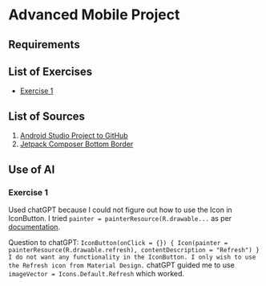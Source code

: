 # Advanced Mobile Project

## Requirements

## List of Exercises

- [Exercise 1](https://github.com/enymariam/mobile-project/blob/b3a19e49e07c2898222c308291b2d6689799f9e7/app/src/main/java/com/example/advancedmobileapp/basic_layout/LayoutExercise.kt) 

## List of Sources

1. [Android Studio Project to GitHub](https://www.youtube.com/watch?v=d0uith-LE3o&ab_channel=PracticalCoding)
2. [Jetpack Composer Bottom Border](https://medium.com/@banmarkovic/jetpack-compose-bottom-border-8f1662c2aa84)

## Use of AI

### Exercise 1

Used chatGPT because I could not figure out how to use the Icon in IconButton.
I tried `painter = painterResource(R.drawable...` as per [documentation](https://developer.android.com/develop/ui/compose/components/icon-button).

Question to chatGPT: 
``
IconButton(onClick = {}) {
    Icon(painter = painterResource(R.drawable.refresh),
                   contentDescription = "Refresh")
}
I do not want any functionality in the IconButton. I only wish to use the Refresh icon from Material Design.
``
chatGPT guided me to use `imageVector = Icons.Default.Refresh` which worked.